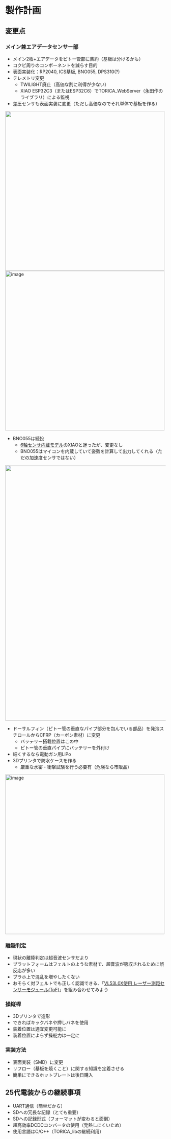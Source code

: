 # 製作計画
## 変更点
### メイン兼エアデータセンサー部
- メイン2枚+エアデータをピトー管部に集約（基板は分けるかも）
- コクピ周りのコンポーネントを減らす目的
- 表面実装化：RP2040, ICS基板, BNO055, DPS310(?)
- テレメトリ変更
  - TWILIGHT廃止（高価な割に利得が少ない）
  - XIAO ESP32C3（またはESP32C6）でTORICA_WebServer（永田作のライブラリ）による監視
- 差圧センサも表面実装に変更（ただし高価なのでそれ単体で基板を作る）
<!---
<img src="https://github.com/user-attachments/assets/a04073a2-bf50-4d67-8184-97ad48126de8" width="500px">
--->
<img src="https://github.com/user-attachments/assets/5d2e05b0-675a-4b21-9033-57a4587434e4" width="500px">

<img width="500px" alt="image" src="https://github.com/user-attachments/assets/0298a172-b9f8-4328-8565-d1b60c9bb885" />

- BNO055は続投
  - [6軸センサ内蔵モデル](https://www.switch-science.com/products/8146)のXIAOと迷ったが、変更なし
  - BNO055はマイコンを内蔵していて姿勢を計算して出力してくれる（ただの加速度センサではない）
<!--
<img src="https://github.com/user-attachments/assets/434e141c-613b-40f4-a5b1-230658cab35c" width="500px" />
-->
<img src="https://github.com/user-attachments/assets/8d33c21a-9d61-4dc3-8ca0-5c44fc5b36aa" width="800px" />  


- ドーサルフィン（ピトー管の垂直なパイプ部分を包んでいる部品）を発泡スチロールからCFRP（カーボン素材）に変更
  - バッテリー搭載位置はこの中
  - ピトー管の垂直パイプにバッテリーを外付け
- 細くするなら電動ガン用LiPo
- 3Dプリンタで防水ケースを作る
  - 厳重な水密・衝撃試験を行う必要有（危険なら市販品）
<img width="500px" alt="image" src="https://github.com/TORICA-Org/TORICA_Electric/blob/main/26th/wikiImg/airdata.png" />



### 離陸判定
- 現状の離陸判定は超音波センサだより
- プラットフォームはフェルトのような素材で、超音波が吸収されるために誤反応が多い
- プラホ上で混乱を増やしたくない
- おそらく対フェルトでも正しく認識できる、「[VL53L0X使用 レーザー測距センサーモジュール(ToF)](https://akizukidenshi.com/catalog/g/g112590/)」を組み合わせてみよう

### 操縦桿
- 3Dプリンタで造形
- できればキックバネや押しバネを使用
- 装着位置は適宜変更可能に
- 装着位置によらず操舵力は一定に

### 実装方法
- 表面実装（SMD）に変更
- リフロー（基板を焼くこと）に関する知識を定着させる
- 簡単にできるホットプレートは後日購入


## 25代電装からの継続事項
- UART通信（簡単だから）
- SDへの冗長な記録（とても重要）
- SDへの記録形式（フォーマットが変わると面倒）
- 超高効率DCDCコンバータの使用（発熱しにくいため）
- 使用言語はC/C++（TORICA_libの継続利用）